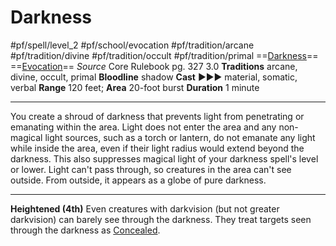 

# Darkness
#pf/spell/level_2 #pf/school/evocation #pf/tradition/arcane #pf/tradition/divine #pf/tradition/occult #pf/tradition/primal
==[Darkness](1%20TTRPG/PF2e%20Wiki/Traits/Darkness)== ==[Evocation](../../../Traits/Evocation.md)==
*Source* Core Rulebook pg. 327 3.0
**Traditions** arcane, divine, occult, primal
**Bloodline** shadow
**Cast** ►►► material, somatic, verbal
**Range** 120 feet; **Area** 20-foot burst
**Duration** 1 minute

---
You create a shroud of darkness that prevents light from penetrating or emanating within the area. Light does not enter the area and any non-magical light sources, such as a torch or lantern, do not emanate any light while inside the area, even if their light radius would extend beyond the darkness. This also suppresses magical light of your darkness spell's level or lower. Light can't pass through, so creatures in the area can't see outside. From outside, it appears as a globe of pure darkness.

<hr>

**Heightened (4th)** Even creatures with darkvision (but not greater darkvision) can barely see through the darkness. They treat targets seen through the darkness as [Concealed](../../../Conditions/Concealed.md).